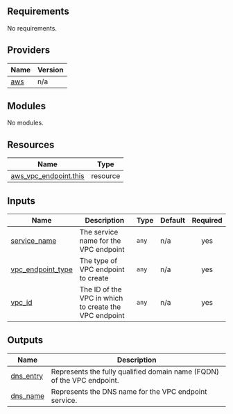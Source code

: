 ## Requirements

No requirements.

## Providers

| Name | Version |
|------|---------|
| <a name="provider_aws"></a> [aws](#provider\_aws) | n/a |

## Modules

No modules.

## Resources

| Name | Type |
|------|------|
| [aws_vpc_endpoint.this](https://registry.terraform.io/providers/hashicorp/aws/latest/docs/resources/vpc_endpoint) | resource |

## Inputs

| Name | Description | Type | Default | Required |
|------|-------------|------|---------|:--------:|
| <a name="input_service_name"></a> [service\_name](#input\_service\_name) | The service name for the VPC endpoint | `any` | n/a | yes |
| <a name="input_vpc_endpoint_type"></a> [vpc\_endpoint\_type](#input\_vpc\_endpoint\_type) | The type of VPC endpoint to create | `any` | n/a | yes |
| <a name="input_vpc_id"></a> [vpc\_id](#input\_vpc\_id) | The ID of the VPC in which to create the VPC endpoint | `any` | n/a | yes |

## Outputs

| Name | Description |
|------|-------------|
| <a name="output_dns_entry"></a> [dns\_entry](#output\_dns\_entry) | Represents the fully qualified domain name (FQDN) of the VPC endpoint. |
| <a name="output_dns_name"></a> [dns\_name](#output\_dns\_name) | Represents the DNS name for the VPC endpoint service. |
